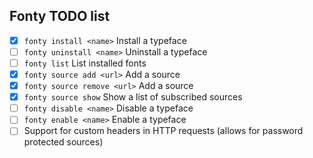 Fonty TODO list
---

- [x] `fonty install <name>` Install a typeface
- [ ] `fonty uninstall <name>` Uninstall a typeface
- [ ] `fonty list` List installed fonts
- [x] `fonty source add <url>` Add a source
- [x] `fonty source remove <url>` Add a source
- [x] `fonty source show` Show a list of subscribed sources
- [ ] `fonty disable <name>` Disable a typeface
- [ ] `fonty enable <name>` Enable a typeface
- [ ] Support for custom headers in HTTP requests (allows for password protected sources)
